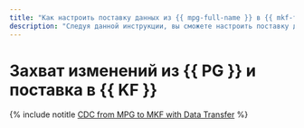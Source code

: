 ```yaml
---
title: "Как настроить поставку данных из {{ mpg-full-name }} в {{ mkf-full-name }} с помощью {{ data-transfer-full-name }}"
description: "Следуя данной инструкции, вы сможете настроить поставку данных из {{ mpg-full-name }} в {{ mkf-full-name }} с помощью {{ data-transfer-full-name }}."
---
```


# Захват изменений из {{ PG }} и поставка в {{ KF }}

{% include notitle [CDC from MPG to MKF with Data Transfer](../../_tutorials/dataplatform/data-transfer-mpg.md) %}
